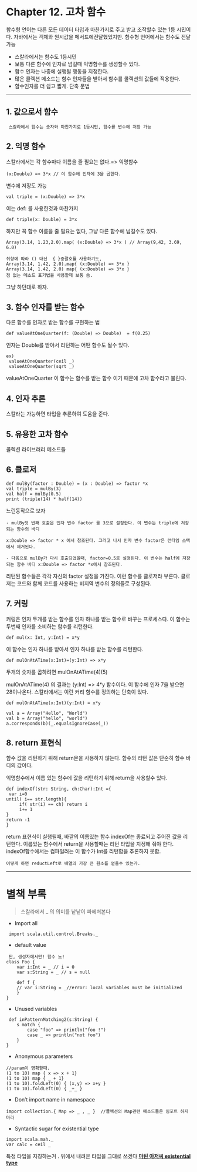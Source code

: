 # Chapter 12. 고차 함수

함수형 언어는 다른 모든 데이터 타입과 마찬가지로 주고 받고 조작할수 있는 1등 시민이다.
자바에서는 객체와 원시값을 메서드에전달했었지만.
함수형 언어에서는 함수도 전달 가능


- 스칼라에서는 함수도 1등시민
- 보통 다른 함수에 인자로 넘길때 익명함수를 생성할수 있다.
- 함수 인자는 나중에 실행될 행동을 지정한다.
- 많은 콜렉션 메소드는 함수 인자들을 받아서 함수를 콜렉션의 값들에 적용한다.
- 함수인자를 더 쉽고 짧게. 단축 문법

<hr />



## 1. 값으로서 함수
```
 스칼라에서 함수는 숫자와 마찬가지로 1등시민, 함수를 변수에 저장 가능
```


## 2. 익명 함수
스칼라에서는 각 함수마다 이름을 줄 필요는 없다.=> 익명함수
```
(x:Double) => 3*x // 이 함수에 인자에 3을 곱한다.
```

변수에 저장도 가능
```
val triple = (x:Double) => 3*x
```

이는 def: 를 사용한것과 마찬가지
```
def triple(x: Double) = 3*x
```

하지만 꼭 함수 이름을 줄 필요는 없다, 그냥 다른 함수에 넘길수도 있다.

```
Array(3.14, 1.23,2.0).map( (x:Double) => 3*x ) // Array(9,42, 3.69, 6.0)
```


```
취향에 따라 () 대신  { }중괄호를 사용하기도,
Array(3.14, 1.42, 2.0).map{ (x:Double) => 3*x }
Array(3.14, 1.42, 2.0) map{ (x:Double) => 3*x }
점 없는 메소드 표기법을 사용할때 보통 씀.
```
그냥 하던대로 하자.


## 3. 함수 인자를 받는 함수

다른 함수를 인자로 받는 함수를 구현하는 법
```
def valueAtOneQuarter(f: (Double) => Double)  = f(0.25)
```

인자는 Double를 받아서 리턴하는 어떤 함수도 될수 있다.
```
ex)
 valueAtOneQuarter(ceil _)
 valueAtOneQuarter(sqrt _)

```

valueAtOneQuarter 이 함수는 함수를 받는 함수 이기 때문에 고차 함수라고 불린다.

## 4. 인자 추론

스칼라는 가능하면 타입을 추론하여 도움을 준다.

## 5. 유용한 고차 함수

콜렉션 라이브러리 메소드들

## 6. 클로저
```
def mulBy(factor : Double) = (x : Double) => factor *x
val triple = mulBy(3)
val half = mulBy(0.5)
print (triple(14) * half(14))

```
느린동작으로 보자

```
- mulBy첫 번째 호출은 인자 변수 factor 를 3으로 설정한다. 이 변수는 triple에 저장되는 함수의 바디

x:Double => factor * x 에서 참조된다. 그러고 나서 인자 변수 factor은 런타임 스택에서 제거된다.

- 다음으로 mulBy가 다시 호출되었을때, factor=0.5로 설정된다. 이 변수는 half에 저장되는 함수 바디 x:Double => factor *x에서 참조된다.

```

리턴된 함수들은 각각 자신의 factor 설정을 가진다.
이런 함수를 클로저라 부른다.
클로저는 코드와 함께 코드를 사용하는 비지역 변수의 정의들로 구성된다.

## 7. 커링

   커링은 인자 두개를 받는 함수를 인자 하나를 받는 함수로 바꾸는 프로세스다.
   이 함수는 두번째 인자를 소비하는 함수를 리턴한다.

   ```
   def mul(x: Int, y:Int) = x*y
   ```

   이 함수는 인자 하나를 받아서  인자 하나를 받는 함수를 리턴한다.
   ```
   def mulOnAtATime(x:Int)=(y:Int) => x*y
   ```

   두개의 숫자를 곱하려면
   mulOnAtATime(4)(5)

   mulOnAtATime(4) 의 결과는 (y:Int) => 4*y 함수이다.
   이 함수에 인자 7을 받으면 28이나온다.
   스칼라에서는 이런 커리 함수를 정의하는 단축이 있다.

   ```
   def mulOnAtATime(x:Int)(y:Int) = x*y

   val a = Array("Hello", "World")
   val b = Array("hello", "world")
   a.corresponds(b)(_.equalsIgnoreCase(_))

```


## 8. return 표현식
함수 값을 리턴하기 위해 return문을 사용하지 않는다.
함수의 리턴 값은 단순히 함수 바디의 값이다.

익명함수에서 이름 있는 함수에 값을 리턴하기 위해 return을 사용할수 있다.

   ```
   def indexOf(str: String, ch:Char):Int ={
    var i=0
   until( i== str.length){
        if( str(i) == ch) return i
        i+= 1
   }
   return -1
   }
   ```

   return  표현식이 실행될때, 바깥의 이름있는 함수 indexOf는 종료되고 주어진 값을 리턴한다.
   이름있는 함수에서 return을 사용할때는 리턴 타입을 지정해 줘야 한다.
   indexOf함수에서는 컴파일러는 이 함수가 Int를 리턴함을 추론하지 못함.

   ```
   어떻게 하면 reductLeft로 배열의 가장 큰 원소를 얻을수 있는가.
   ```


<hr/>

# 별책 부록

> 스칼라에서 _ 의 의미를 낱낱이 파헤쳐본다

* Import all
```
 import scala.util.control.Breaks._
```
* default value
```
 단, 생성자에서만! 함수 노!
class Foo {
    var i:Int = _ // i = 0
    var s:String = _ // s = null

    def f {
    // var i:String = _//error: local variables must be initialized
    }
}

```

* Unused variables
```
 def inPatternMatching2(s:String) {
    s match {
        case "foo" => println("foo !")
        case _ => println("not foo")
    }
}
```
* Anonymous parameters 
```
//param이 명확할때.
(1 to 10) map { x => x + 1}
(1 to 10) map { _ + 1}
(1 to 10).foldLeft(0) { (x,y) => x+y }
(1 to 10).foldLeft(0) { _+_ }
```

* Don’t import name in namespace
```
import collection.{ Map => _ , _ }  //콜렉션의 Map관련 메소드들은 임포트 하지마라
```

* Syntactic sugar for existential type
```
import scala.mah._
var calc = ceil _
```

특정 타입을 지칭하는거 . 위에서 내려온 타입을 그대로 쓰겠다
**[마틴 아저씨 existential type](http://www.artima.com/scalazine/articles/scalas_type_system.html)**

 


